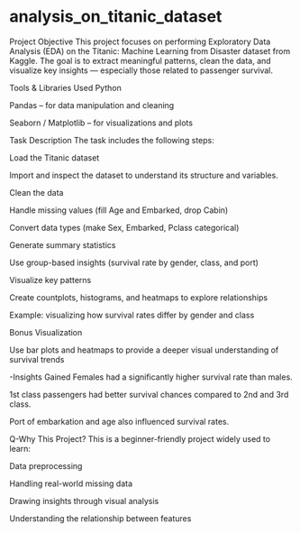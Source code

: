 # analysis_on_titanic_dataset
Project Objective
This project focuses on performing Exploratory Data Analysis (EDA) on the Titanic: Machine Learning from Disaster dataset from Kaggle. The goal is to extract meaningful patterns, clean the data, and visualize key insights — especially those related to passenger survival.

Tools & Libraries Used
Python

Pandas – for data manipulation and cleaning

Seaborn / Matplotlib – for visualizations and plots

Task Description
The task includes the following steps:

Load the Titanic dataset

Import and inspect the dataset to understand its structure and variables.

Clean the data

Handle missing values (fill Age and Embarked, drop Cabin)

Convert data types (make Sex, Embarked, Pclass categorical)

Generate summary statistics

Use group-based insights (survival rate by gender, class, and port)

Visualize key patterns

Create countplots, histograms, and heatmaps to explore relationships

Example: visualizing how survival rates differ by gender and class

Bonus Visualization

Use bar plots and heatmaps to provide a deeper visual understanding of survival trends

-Insights Gained
Females had a significantly higher survival rate than males.

1st class passengers had better survival chances compared to 2nd and 3rd class.

Port of embarkation and age also influenced survival rates.

Q-Why This Project?
This is a beginner-friendly project widely used to learn:

Data preprocessing

Handling real-world missing data

Drawing insights through visual analysis

Understanding the relationship between features
